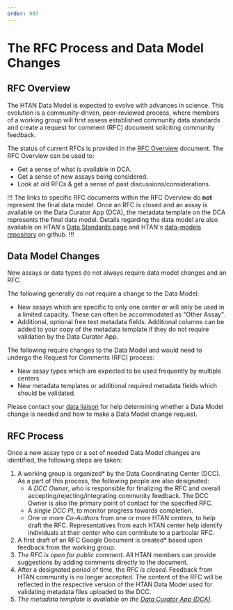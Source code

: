 ```yaml
---
order: 997
---
```


# The RFC Process and Data Model Changes

## RFC Overview
The HTAN Data Model is expected to evolve with advances in science.  This evolution is a community-driven, peer-reviewed process, where members of a working group will first assess established community data standards and create a request for comment (RFC) document soliciting community feedback.

The status of current RFCs is provided in the [RFC Overview](https://docs.google.com/document/d/1dJ7NUoVCtewdtny8bITwtWnzItB4IibL5kJO3ZNh0go/edit?usp=sharing) document.  The RFC Overview can be used to:

- Get a sense of what is available in DCA.
- Get a sense of new assays being considered.
- Look at old RFCs & get a sense of past discussions/considerations.

!!! 
The links to specific RFC documents within the RFC Overview do **not** represent the final data model.  Once an RFC is closed and an assay is available on the Data Curator App (DCA), the metadata template on the DCA represents the final data model.  Details regarding the data model are also available on HTAN's [Data Standards page](https://humantumoratlas.org/standards) and HTAN's [data-models repository](https://github.com/ncihtan/data-models) on github.
!!!

## Data Model Changes
New assays or data types do not always require data model changes and an RFC.

The following generally do not require a change to the Data Model:

- New assays which are specific to only one center or will only be used in a limited capacity. These can often be accommodated as “Other Assay”.
- Additional, optional free text metadata fields.  Additional columns can be added to your copy of the metadata template if they do not require validation by the Data Curator App.

The following require changes to the Data Model and would need to undergo the Request for Comments (RFC) process:

- New assay types which are expected to be used frequently by multiple centers.
- New metadata templates or additional required metadata fields which should be validated.

Please contact your [data liaison](../data_pub_submission/Data_Liaisons.md) for help determining whether a Data Model change is needed and how to make a Data Model change request.

## RFC Process 

Once a new assay type or a set of needed Data Model changes are identified, the following steps are taken:

1. A working group is organized* by the Data Coordinating Center (DCC).  As a part of this process, the following people are also designated:
    * A *DCC Owner*, who is responsible for finalizing the RFC and overall accepting/rejecting/integrating community feedback.  The DCC Owner is also the primary point of contact for the specified RFC.
    * A *single DCC PI*, to monitor progress towards completion.
    * One or more *Co-Authors* from one or more HTAN centers, to help draft the RFC. Representatives from each HTAN center help identify individuals at their center who can contribute to a particular RFC.
2. A first draft of an RFC Google Document is created* based upon feedback from the working group.
3. *The RFC is open for public comment*. All HTAN members can provide suggestions by adding comments directly to the document.
4. After a designated period of time, the *RFC is closed*.  Feedback from HTAN community is no longer accepted. The content of the RFC will be reflected in the respective version of the HTAN Data Model used for validating metadata files uploaded to the DCC.
5. *The metadata template is available on the [Data Curator App (DCA)](https://dca.app.sagebionetworks.org/).*






 


